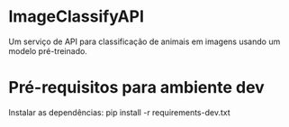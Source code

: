 # ImageClassifyAPI
Um serviço de API para classificação de animais em imagens usando um modelo pré-treinado.

# Pré-requisitos para ambiente dev

Instalar as dependências: pip install -r requirements-dev.txt
